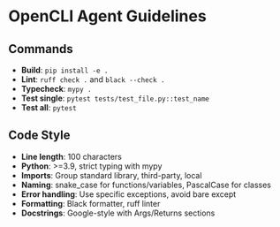 # OpenCLI Agent Guidelines

## Commands
- **Build**: `pip install -e .`
- **Lint**: `ruff check .` and `black --check .`
- **Typecheck**: `mypy .`
- **Test single**: `pytest tests/test_file.py::test_name`
- **Test all**: `pytest`

## Code Style
- **Line length**: 100 characters
- **Python**: >=3.9, strict typing with mypy
- **Imports**: Group standard library, third-party, local
- **Naming**: snake_case for functions/variables, PascalCase for classes
- **Error handling**: Use specific exceptions, avoid bare except
- **Formatting**: Black formatter, ruff linter
- **Docstrings**: Google-style with Args/Returns sections